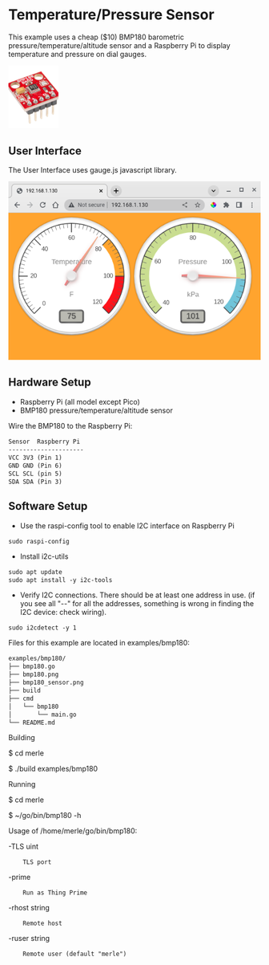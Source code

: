 # Temperature/Pressure Sensor

This example uses a cheap ($10) BMP180 barometric pressure/temperature/altitude sensor and a Raspberry Pi  to display temperature and pressure on dial gauges.

<img src="bmp180_sensor.png" width=100>

## User Interface
The User Interface uses gauge.js javascript library.

![UI](bmp180.png)

## Hardware Setup
* Raspberry Pi (all model except Pico)
* BMP180  pressure/temperature/altitude sensor

Wire the BMP180 to the Raspberry Pi:

```
Sensor	Raspberry Pi
---------------------
VCC	3V3 (Pin 1)
GND	GND (Pin 6)
SCL	SCL (pin 5)
SDA	SDA (Pin 3)
```

## Software Setup
* Use the raspi-config tool to enable  I2C interface on Raspberry Pi
```
sudo raspi-config
```
* Install i2c-utils
```
sudo apt update
sudo apt install -y i2c-tools
```
* Verify I2C connections.  There should be at least one address in use.  (if you see all "--" for all the addresses, something is wrong in finding the I2C device: check wiring).
```
sudo i2cdetect -y 1
```

Files for this example are located in examples/bmp180:
```
examples/bmp180/
├── bmp180.go
├── bmp180.png
├── bmp180_sensor.png
├── build
├── cmd
│   └── bmp180
│       └── main.go
└── README.md
```

Building


$ cd merle

$ ./build examples/bmp180

Running


$ cd merle

$ ~/go/bin/bmp180 -h

Usage of /home/merle/go/bin/bmp180:

  -TLS uint

        TLS port

  -prime

        Run as Thing Prime

  -rhost string

        Remote host

  -ruser string

        Remote user (default "merle")

